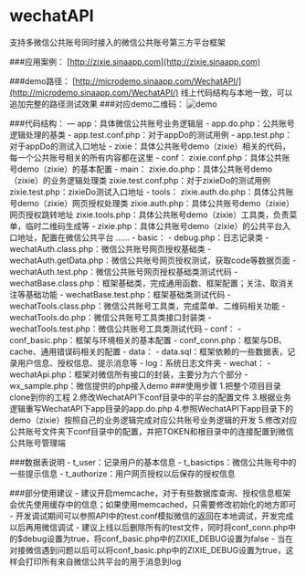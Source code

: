 wechatAPI
=========

支持多微信公共账号同时接入的微信公共账号第三方平台框架

###应用案例：
[http://zixie.sinaapp.com](http://zixie.sinaapp.com)
	
###demo路径：
[http://microdemo.sinaapp.com/WechatAPI/](http://microdemo.sinaapp.com/WechatAPI/)
线上代码结构与本地一致，可以追加完整的路径测试效果
###对应demo二维码：
![demo](http://microdemo.sinaapp.com/WechatAPI/demo.png)

###代码结构：
     — app：具体微信公共账号业务逻辑层
     	- app.do.php：公共账号逻辑处理的基类
     	- app.test.conf.php：对于appDo的测试用例
     	- app.test.php：对于appDo的测试入口地址
     	- zixie：具体公共账号demo（zixie）相关的代码，每一个公共账号相关的所有内容都在这里
     		- conf：
     			zixie.conf.php：具体公共账号demo（zixie）的基本配置
     		- main：
     			zixie.do.php：具体公共账号demo（zixie）的业务逻辑处理类
     			zixie.test.conf.php：对于zixieDo的测试用例
     			zixie.test.php：zixieDo测试入口地址
     		- tools：
     			zixie.auth.do.php：具体公共账号demo（zixie）网页授权处理类
     			zixie.auth.php：具体公共账号demo（zixie）网页授权跳转地址
     			zixie.tools.php：具体公共账号demo（zixie）工具类，负责菜单，临时二维码生成等
     		- zixie.php：具体公共账号demo（zixie）的公共平台入口地址，配置在微信公共平台
     	……
     - basic：
     	- debug.php：日志记录类
     	- wechatAuth.class.php：微信公共账号网页授权基础类
     	- wechatAuth.getData.php：微信公共账号网页授权测试，获取code等数据页面
     	- wechatAuth.test.php：微信公共账号网页授权基础类测试代码
     	- wechatBase.class.php：框架基础类，完成通用函数、框架配置；关注、取消关注等基础功能
     	- wechatBase.test.php：框架基础类测试代码
     	- wechatTools.class.php：微信公共账号工具类，完成菜单、二维码相关功能
     	- wechatTools.do.php：微信公共账号工具类接口封装类
     	- wechatTools.test.php：微信公共账号工具类测试代码
     - conf：
     	- conf_basic.php：框架与环境相关的基本配置
     	- conf_conn.php：框架与DB、cache、通用错误码相关的配置
     - data：
     	- data.sql：框架依赖的一些数据表，记录用户信息、授权信息、提示消息等
     - log：系统日志文件夹
     - wechat：
     	- wechatApi.php：框架对微信所有接口的封装，主要分为六个部分
     	- wx_sample.php：微信提供的php接入demo
###使用步骤
	1.把整个项目目录clone到你的工程
	2.修改WechatAPI下conf目录中的平台的配置文件
	3.根据业务逻辑重写WechatAPI下app目录的app.do.php
	4.参照WechatAPI下app目录下的demo（zixie）按照自己的业务逻辑完成对应公共账号业务逻辑的开发
	5.修改对应公共账号文件夹下conf目录中的配置，并把TOKEN和根目录中的连接配置到微信公共账号管理端

###数据表说明
	- t_user：记录用户的基本信息
	- t_basictips：微信公共账号中的一些提示信息
	- t_authorize：用户网页授权以后保存的授权信息
	
###部分使用建议
	- 建议开启memcache，对于有些数据库查询、授权信息框架会优先使用缓存中的信息；如果使用memcached，只需要修改初始化的地方即可
	- 开发调试期间可以参照API中的test.conf模拟微信的返回在本地调试，开发完成以后再用微信调试
	- 建议上线以后删除所有的test文件，同时将conf_conn.php中的$debug设置为true，将conf_basic.php中的ZIXIE_DEBUG设置为false
	- 当在对接微信遇到问题以后可以将conf_basic.php中的ZIXIE_DEBUG设置为true，这样会打印所有来自微信公共平台的用于消息到log


 
